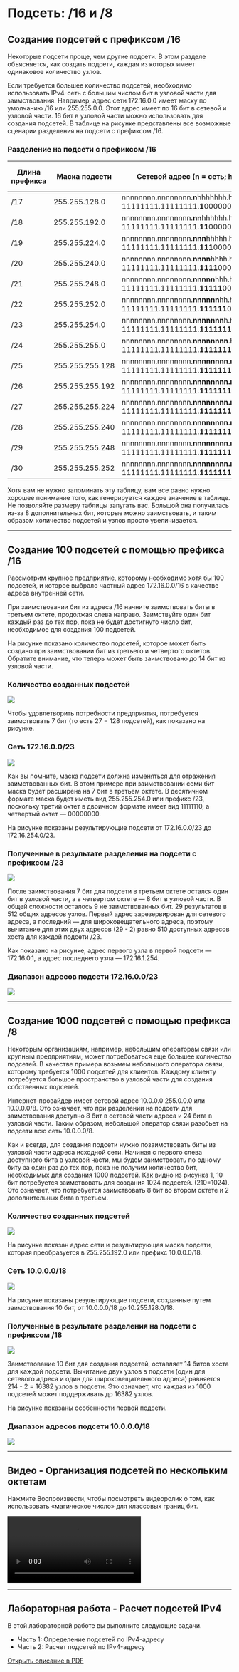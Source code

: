 # Подсеть: /16 и /8

<!-- 11.6.1 -->
## Создание подсетей с префиксом /16

Некоторые подсети проще, чем другие подсети. В этом разделе объясняется, как создать подсети, каждая из которых имеет одинаковое количество узлов.

Если требуется большее количество подсетей, необходимо использовать IPv4-сеть с большим числом бит в узловой части для заимствования. Например, адрес сети 172.16.0.0 имеет маску по умолчанию /16 или 255.255.0.0. Этот адрес имеет по 16 бит в сетевой и узловой части. 16 бит в узловой части можно использовать для создания подсетей. В таблице на рисунке представлены все возможные сценарии разделения на подсети с префиксом /16.

### Разделение на подсети с префиксом /16

|Длина префикса|	Маска подсети|	Сетевой адрес (n = сеть; h = узел)|	# Количество подсетей|# Количество хостов|
|-|-|-|-|-|
|/17|	255.255.128.0|nnnnnnnn.nnnnnnnn.**n**hhhhhhh.hhhhhhhh 11111111.11111111.**1**0000000.00000000|**2**|32766|
|/18|	255.255.192.0| nnnnnnnn.nnnnnnnn.**nn**hhhhhh.hhhhhhhh 11111111.11111111.**11**000000.00000000|**4**|	16382|
|/19|	255.255.224.0|nnnnnnnn.nnnnnnnn.**nnn**hhhhh.hhhhhhhh 11111111.11111111.**111**00000.00000000|**8**|	8 190|
|/20|	255.255.240.0|nnnnnnnn.nnnnnnnn.**nnnn**hhhh.hhhhhhhh 11111111.11111111.**1111**0000.00000000|**16**|	4 094|
|/21|	255.255.248.0|nnnnnnnn.nnnnnnnn.**nnnnn**hhh.hhhhhhhh 11111111.11111111.**11111**000.00000000|**32**|	2 046|
|/22|	255.255.252.0|	nnnnnnnn.nnnnnnnn.**nnnnnn**hh.hhhhhhhh 11111111.11111111.**111111**00.00000000|**64**|	1 022|
|/23|	255.255.254.0|nnnnnnnn.nnnnnnnn.**nnnnnnn**h.hhhhhhhh 11111111.11111111.**1111111**0.00000000|**128**|	510|
|/24|	255.255.255.0|nnnnnnnn.nnnnnnnn.**nnnnnnnn**.hhhhhhhh 11111111.11111111.**11111111**.00000000|**256**|	254|
|/25|	255.255.255.128|	nnnnnnnn.nnnnnnnn.**nnnnnnnn.n**hhhhhhh 11111111.11111111.**11111111.1**0000000|**512**|	126|
|/26|	255.255.255.192|nnnnnnnn.nnnnnnnn.**nnnnnnnn.nn**hhhhhh 11111111.11111111.**11111111.11**000000|**1024**|	62|
|/27|	255.255.255.224|nnnnnnnn.nnnnnnnn.**nnnnnnnn.nnn**hhhhh 11111111.11111111.**11111111.111**00000|**2048**|	30|
|/28|	255.255.255.240	|nnnnnnnn.nnnnnnnn.**nnnnnnnn.nnnn**hhhh 11111111.11111111.**11111111.1111**0000|**4 096**|	14|
|/29|	255.255.255.248	|nnnnnnnn.nnnnnnnn.**nnnnnnnn.nnnnn**hhh 11111111.11111111.**11111111.11111**000|**8 192**|	6|
|/30|	255.255.255.252|nnnnnnnn.nnnnnnnn.**nnnnnnnn.nnnnnn**hh 11111111.11111111.**11111111.111111**00|**16 384**|	2|

Хотя вам не нужно запоминать эту таблицу, вам все равно нужно хорошее понимание того, как генерируется каждое значение в таблице. Не позволяйте размеру таблицы запугать вас. Большой она получилась из-за 8 дополнительных бит, которые можно заимствовать, и таким образом количество подсетей и узлов просто увеличивается.
***
<!-- 11.6.2 -->
## Создание 100 подсетей с помощью префикса /16

Рассмотрим крупное предприятие, которому необходимо хотя бы 100 подсетей, и которое выбрало частный адрес 172.16.0.0/16 в качестве адреса внутренней сети.

При заимствовании бит из адреса /16 начните заимствовать биты в третьем октете, продолжая слева направо. Заимствуйте один бит каждый раз до тех пор, пока не будет достигнуто число бит, необходимое для создания 100 подсетей.

На рисунке показано количество подсетей, которое может быть создано при заимствовании бит из третьего и четвертого октетов. Обратите внимание, что теперь может быть заимствовано до 14 бит из узловой части.

### Количество созданных подсетей

![](./assets/11.6.2-1.jpg)
<!-- /courses/itn-dl/aeed55b0-34fa-11eb-ad9a-f74babed41a6/af22e4a0-34fa-11eb-ad9a-f74babed41a6/assets/2e32a4a4-1c25-11ea-81a0-ffc2c49b96bc.svg --->

Чтобы удовлетворить потребности предприятия, потребуется заимствовать 7 бит (то есть 27 = 128 подсетей), как показано на рисунке.

### Сеть 172.16.0.0/23

![](./assets/11.6.2-2.jpg)
<!-- /courses/itn-dl/aeed55b0-34fa-11eb-ad9a-f74babed41a6/af22e4a0-34fa-11eb-ad9a-f74babed41a6/assets/2e364e26-1c25-11ea-81a0-ffc2c49b96bc.svg -->

Как вы помните, маска подсети должна изменяться для отражения заимствованных бит. В этом примере при заимствовании семи бит маска будет расширена на 7 бит в третьем октете. В десятичном формате маска будет иметь вид 255.255.254.0 или префикс /23, поскольку третий октет в двоичном формате имеет вид 11111110, а четвертый октет — 00000000.

На рисунке показаны результирующие подсети от 172.16.0.0/23 до 172.16.254.0/23.

### Полученные в результате разделения на подсети с префиксом /23

![](./assets/11.6.2-3.jpg)
<!-- /courses/itn-dl/aeed55b0-34fa-11eb-ad9a-f74babed41a6/af22e4a0-34fa-11eb-ad9a-f74babed41a6/assets/2e367534-1c25-11ea-81a0-ffc2c49b96bc.svg -->

После заимствования 7 бит для подсети в третьем октете остался один бит в узловой части, а в четвертом октете — 8 бит в узловой части. В общей сложности осталось 9 не заимствованных бит. 29 результатов в 512 общих адресов узлов. Первый адрес зарезервирован для сетевого адреса, а последний — для широковещательного адреса, поэтому вычитание для этих двух адресов (29 - 2) равно 510 доступных адресов хоста для каждой подсети /23.

Как показано на рисунке, адрес первого узла в первой подсети — 172.16.0.1, а адрес последнего узла — 172.16.1.254.

### Диапазон адресов подсети 172.16.0.0/23
![](./assets/11.6.2-4.jpg)
<!-- /courses/itn-dl/aeed55b0-34fa-11eb-ad9a-f74babed41a6/af22e4a0-34fa-11eb-ad9a-f74babed41a6/assets/2e369c43-1c25-11ea-81a0-ffc2c49b96bc.svg -->
***

<!-- 11.6.3 -->
## Создание 1000 подсетей с помощью префикса /8

Некоторым организациям, например, небольшим операторам связи или крупным предприятиям, может потребоваться еще большее количество подсетей. В качестве примера возьмем небольшого оператора связи, которому требуется 1000 подсетей для клиентов. Каждому клиенту потребуется большое пространство в узловой части для создания собственных подсетей.

Интернет-провайдер имеет сетевой адрес 10.0.0.0 255.0.0.0 или 10.0.0.0/8. Это означает, что при разделении на подсети для заимствования доступно 8 бит в сетевой части адреса и 24 бита в узловой части. Таким образом, небольшой оператор связи разобьет на подсети всю сеть 10.0.0.0/8.

Как и всегда, для создания подсети нужно позаимствовать биты из узловой части адреса исходной сети. Начиная с первого слева доступного бита в узловой части, мы будем заимствовать по одному биту за один раз до тех пор, пока не получим количество бит, необходимых для создания 1000 подсетей. Как видно из рисунка 1, 10 бит потребуется заимствовать для создания 1024 подсетей. (210=1024). Это означает, что потребуется заимствовать 8 бит во втором октете и 2 дополнительных бита в третьем.

### Количество созданных подсетей

![](./assets/11.6.3-1.jpg)
<!-- /courses/itn-dl/aeed55b0-34fa-11eb-ad9a-f74babed41a6/af22e4a0-34fa-11eb-ad9a-f74babed41a6/assets/2e36c354-1c25-11ea-81a0-ffc2c49b96bc.svg -->

На рисунке показан адрес сети и результирующая маска подсети, которая преобразуется в 255.255.192.0 или префикс 10.0.0.0/18.

### Сеть 10.0.0.0/18

![](./assets/11.6.3-2.jpg)
<!-- /courses/itn-dl/aeed55b0-34fa-11eb-ad9a-f74babed41a6/af22e4a0-34fa-11eb-ad9a-f74babed41a6/assets/2e371171-1c25-11ea-81a0-ffc2c49b96bc.svg -->

На рисунке показаны результирующие подсети, созданные путем заимствования 10 бит, от 10.0.0.0/18 до 10.255.128.0/18.

### Полученные в результате разделения на подсети с префиксом /18

![](./assets/11.6.3-3.jpg)
<!-- /courses/itn-dl/aeed55b0-34fa-11eb-ad9a-f74babed41a6/af22e4a0-34fa-11eb-ad9a-f74babed41a6/assets/2e371176-1c25-11ea-81a0-ffc2c49b96bc.svg -->

Заимствование 10 бит для создания подсетей, оставляет 14 битов хоста для каждой подсети. Вычитание двух узлов в подсети (один для сетевого адреса и один для широковещательного адреса) равняется 214 - 2 = 16382 узлов в подсети. Это означает, что каждая из 1000 подсетей может поддерживать до 16382 узлов.

На рисунке показаны особенности первой подсети.

### Диапазон адресов подсети 10.0.0.0/18
![](./assets/11.6.3-4.jpg)
<!-- /courses/itn-dl/aeed55b0-34fa-11eb-ad9a-f74babed41a6/af22e4a0-34fa-11eb-ad9a-f74babed41a6/assets/2e373885-1c25-11ea-81a0-ffc2c49b96bc.svg -->

***

<!-- 11.6.4 -->
## Видео - Организация подсетей по нескольким октетам
Нажмите Воспроизвести, чтобы посмотреть видеоролик о том, как использовать «магическое число» для классовых границ бит.

![](./assets/11.6.4.mp4)
***
<!-- 11.6.5 excercise -->

<!-- 11.6.6 lab -->
## Лабораторная работа - Расчет подсетей IPv4

В этой лабораторной работе вы выполните следующие задачи.

- Часть 1: Определение подсетей по IPv4-адресу
- Часть 2: Расчет подсетей по IPv4-адресу

[Открыть описание в PDF](./assets/11.6.6-lab---calculate-ipv4-subnets_ru-RU.pdf)